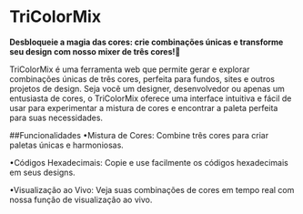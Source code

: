 # TriColorMix

**Desbloqueie a magia das cores: crie combinações únicas e transforme seu design com nosso mixer de três cores!🌈**

TriColorMix é uma ferramenta web que permite gerar e explorar combinações únicas de três cores, perfeita para fundos, sites e outros projetos de design. Seja você um designer, desenvolvedor ou apenas um entusiasta de cores, o TriColorMix oferece uma interface intuitiva e fácil de usar para experimentar a mistura de cores e encontrar a paleta perfeita para suas necessidades.


##Funcionalidades
•Mistura de Cores: Combine três cores para criar paletas únicas e harmoniosas.

•Códigos Hexadecimais: Copie e use facilmente os códigos hexadecimais em seus designs.

•Visualização ao Vivo: Veja suas combinações de cores em tempo real com nossa função de visualização ao vivo.
